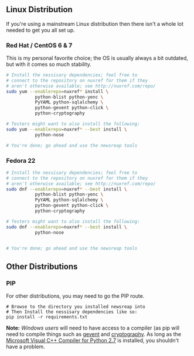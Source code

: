 
## Linux Distribution
If you're using a mainstream Linux distribution then there
isn't a whole lot needed to get you all set up.

### Red Hat / CentOS 6 & 7
This is my personal favorite choice; the OS is usually always a bit outdated, but with it comes so much stability.
```bash
# Install the nessisary dependencies; feel free to
# connect to the repository on nuxref for them if they
# aren't otherwise available; see http://nuxref.com/repo/
sudo yum --enablerepo=nuxref* install \
           python-blist python-yenc \
           PyYAML python-sqlalchemy \
           python-gevent python-click \
           python-cryptography

# Testers might want to also install the following:
sudo yum --enablerepo=nuxref* --best install \
           python-nose

# You're done; go ahead and use the newsreap tools
```
### Fedora 22
```bash
# Install the nessisary dependencies; feel free to
# connect to the repository on nuxref for them if they
# aren't otherwise available; see http://nuxref.com/repo/
sudo dnf --enablerepo=nuxref* --best install \
           python-blist python-yenc \
           PyYAML python-sqlalchemy \
           python-gevent python-click \
           python-cryptography

# Testers might want to also install the following:
sudo dnf --enablerepo=nuxref* --best install \
           python-nose


# You're done; go ahead and use the newsreap tools
```

## Other Distributions
### PIP
For other distributions, you may need to go the PIP route.
```
# Browse to the directory you installed newsreap into
# Then Install the nessisary dependencies like so:
pip install -r requirements.txt
```

__Note:__ _Windows users_ will need to have access to a compiler (as pip will need to compile things such as [gevent](https://pypi.python.org/pypi/gevent/) and [cryptography](https://pypi.python.org/pypi/cryptography/). As long as the [Microsoft Visual C++ Compiler for Python 2.7](https://www.microsoft.com/en-ca/download/details.aspx?id=44266) is installed, you shouldn't have a problem.
